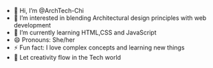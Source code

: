 - 👋 Hi, I’m @ArchTech-Chi
- 👀 I’m interested in blending Architectural design principles with web development 
- 🌱 I’m currently learning HTML,CSS and JavaScript
- 😄 Pronouns: She/her
- ⚡ Fun fact: I love complex concepts and learning new things
- 💞️ Let creativity flow in the Tech world
<!---
ArchTech-Chi/ArchTech-Chi is a ✨ special ✨ repository because its `README.md` (this file) appears on your GitHub profile.
You can click the Preview link to take a look at your changes.
--->
